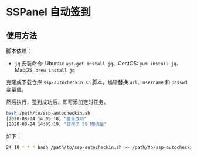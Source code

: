 # SSPanel 自动签到

## 使用方法

脚本依赖：
- `jq` 安装命令: Ubuntu: `apt-get install jq`、CentOS: `yum install jq`、MacOS: `brew install jq`

克隆或下载仓库 `ssp-autocheckin.sh` 脚本，编辑替换 `url`、`username` 和 `passwd` 变量值。

然后执行，签到成功后，即可添加定时任务。

```bash
bash /path/to/ssp-autocheckin.sh
[2020-08-24 14:05:18] "登录成功"
[2020-08-24 14:05:19] "获得了 59 MB流量"
```

如下：

```bash
24 10 * * * bash /path/to/ssp-autocheckin.sh >> /path/to/ssp-autocheckin.log 2>&1
```

